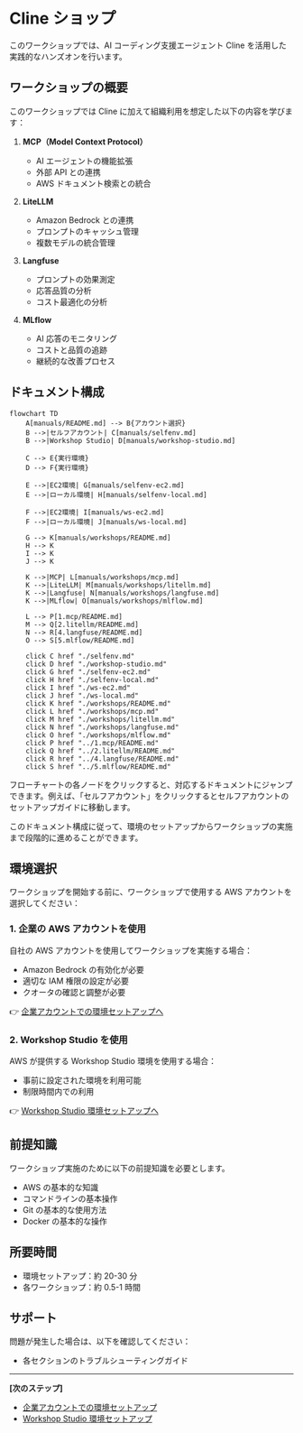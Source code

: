 # Cline ショップ

このワークショップでは、AI コーディング支援エージェント Cline を活用した実践的なハンズオンを行います。

## ワークショップの概要

このワークショップでは Cline に加えて組織利用を想定した以下の内容を学びます：

1. **MCP（Model Context Protocol）**
   - AI エージェントの機能拡張
   - 外部 API との連携
   - AWS ドキュメント検索との統合

2. **LiteLLM**
   - Amazon Bedrock との連携
   - プロンプトのキャッシュ管理
   - 複数モデルの統合管理

3. **Langfuse**
   - プロンプトの効果測定
   - 応答品質の分析
   - コスト最適化の分析

4. **MLflow**
   - AI 応答のモニタリング
   - コストと品質の追跡
   - 継続的な改善プロセス

## ドキュメント構成

```mermaid
flowchart TD
    A[manuals/README.md] --> B{アカウント選択}
    B -->|セルフアカウント| C[manuals/selfenv.md]
    B -->|Workshop Studio| D[manuals/workshop-studio.md]
    
    C --> E{実行環境}
    D --> F{実行環境}
    
    E -->|EC2環境| G[manuals/selfenv-ec2.md]
    E -->|ローカル環境| H[manuals/selfenv-local.md]
    
    F -->|EC2環境| I[manuals/ws-ec2.md]
    F -->|ローカル環境| J[manuals/ws-local.md]
    
    G --> K[manuals/workshops/README.md]
    H --> K
    I --> K
    J --> K
    
    K -->|MCP| L[manuals/workshops/mcp.md]
    K -->|LiteLLM| M[manuals/workshops/litellm.md]
    K -->|Langfuse| N[manuals/workshops/langfuse.md]
    K -->|MLflow| O[manuals/workshops/mlflow.md]
    
    L --> P[1.mcp/README.md]
    M --> Q[2.litellm/README.md]
    N --> R[4.langfuse/README.md]
    O --> S[5.mlflow/README.md]

    click C href "./selfenv.md"
    click D href "./workshop-studio.md"
    click G href "./selfenv-ec2.md"
    click H href "./selfenv-local.md"
    click I href "./ws-ec2.md"
    click J href "./ws-local.md"
    click K href "./workshops/README.md"
    click L href "./workshops/mcp.md"
    click M href "./workshops/litellm.md"
    click N href "./workshops/langfuse.md"
    click O href "./workshops/mlflow.md"
    click P href "../1.mcp/README.md"
    click Q href "../2.litellm/README.md"
    click R href "../4.langfuse/README.md"
    click S href "../5.mlflow/README.md"
```

フローチャートの各ノードをクリックすると、対応するドキュメントにジャンプできます。例えば、「セルフアカウント」をクリックするとセルフアカウントのセットアップガイドに移動します。

このドキュメント構成に従って、環境のセットアップからワークショップの実施まで段階的に進めることができます。

## 環境選択

ワークショップを開始する前に、ワークショップで使用する AWS アカウントを選択してください：

### 1. 企業の AWS アカウントを使用

自社の AWS アカウントを使用してワークショップを実施する場合：

- Amazon Bedrock の有効化が必要
- 適切な IAM 権限の設定が必要
- クオータの確認と調整が必要

👉 [企業アカウントでの環境セットアップへ](./selfenv.md)

### 2. Workshop Studio を使用

AWS が提供する Workshop Studio 環境を使用する場合：

- 事前に設定された環境を利用可能
- 制限時間内での利用

👉 [Workshop Studio 環境セットアップへ](./workshop-studio.md)

## 前提知識

ワークショップ実施のために以下の前提知識を必要とします。

- AWS の基本的な知識
- コマンドラインの基本操作
- Git の基本的な使用方法
- Docker の基本的な操作

## 所要時間

- 環境セットアップ：約 20-30 分
- 各ワークショップ：約 0.5-1 時間

## サポート

問題が発生した場合は、以下を確認してください：
- 各セクションのトラブルシューティングガイド

---

**[次のステップ]**
- [企業アカウントでの環境セットアップ](./selfenv.md)
- [Workshop Studio 環境セットアップ](./workshop-studio.md)
